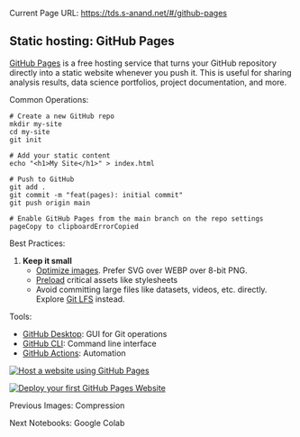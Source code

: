 Current Page URL: https://tds.s-anand.net/#/github-pages

## Static hosting: GitHub Pages

[GitHub Pages](https://pages.github.com/) is a free hosting service that turns
your GitHub repository directly into a static website whenever you push it.
This is useful for sharing analysis results, data science portfolios, project
documentation, and more.

Common Operations:

    
    
    # Create a new GitHub repo
    mkdir my-site
    cd my-site
    git init
    
    # Add your static content
    echo "<h1>My Site</h1>" > index.html
    
    # Push to GitHub
    git add .
    git commit -m "feat(pages): initial commit"
    git push origin main
    
    # Enable GitHub Pages from the main branch on the repo settings pageCopy to clipboardErrorCopied

Best Practices:

  1. **Keep it small**
     * [Optimize images](https://developer.mozilla.org/en-US/docs/Learn_web_development/Extensions/Performance/Multimedia). Prefer SVG over WEBP over 8-bit PNG.
     * [Preload](https://developer.mozilla.org/en-US/docs/Web/HTML/Attributes/rel/preload) critical assets like stylesheets
     * Avoid committing large files like datasets, videos, etc. directly. Explore [Git LFS](https://git-lfs.github.com/) instead.

Tools:

  * [GitHub Desktop](https://desktop.github.com/): GUI for Git operations
  * [GitHub CLI](https://cli.github.com/): Command line interface
  * [GitHub Actions](https://github.com/features/actions): Automation

[![Host a website using GitHub
Pages](https://i.ytimg.com/vi_webp/WqOXxoGSpbs/sddefault.webp)](https://youtube.com/shorts/WqOXxoGSpbs)

[![Deploy your first GitHub Pages
Website](https://i.ytimg.com/vi_webp/sT_zXIX3ZA0/sddefault.webp)](https://youtu.be/sT_zXIX3ZA0)

Previous Images: Compression

Next Notebooks: Google Colab

